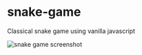 # snake-game
Classical snake game using vanilla javascript


![snake game screenshot](https://github.com/rohitbakoliya/snake-game/master/Images/Screenshot.png)
